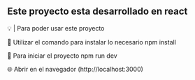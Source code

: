 ## Este proyecto esta desarrollado en react

💡 | Para poder usar este proyecto 

📍 Utilizar el comando para instalar lo necesario
npm install

👾 Para iniciar el proyecto
npm run dev

🌐 Abrir en el navegador 
(http://localhost:3000)


